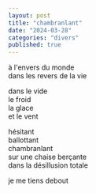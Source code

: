 ```yaml
---
layout: post
title: "chambranlant"
date: "2024-03-28"
categories: "divers"
published: true
---
```


à l'envers du monde  
dans les revers de la vie  

dans le vide  
le froid  
la glace  
et le vent  

hésitant  
ballottant  
chambranlant  
sur une chaise berçante  
dans la désillusion totale  

je me tiens debout  
